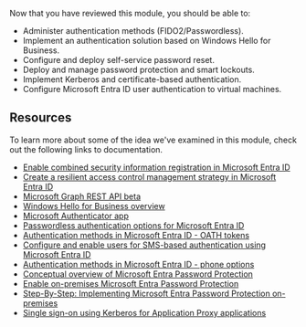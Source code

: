 Now that you have reviewed this module, you should be able to:

 -  Administer authentication methods (FIDO2/Passwordless).
 -  Implement an authentication solution based on Windows Hello for Business.
 -  Configure and deploy self-service password reset.
 -  Deploy and manage password protection and smart lockouts.
 -  Implement Kerberos and certificate-based authentication.
 -  Configure Microsoft Entra ID user authentication to virtual machines.

## Resources

To learn more about some of the idea we've examined in this module, check out the following links to documentation.

 -  [Enable combined security information registration in Microsoft Entra ID](/azure/active-directory/authentication/howto-registration-mfa-sspr-combined)
 -  [Create a resilient access control management strategy in Microsoft Entra ID](/azure/active-directory/authentication/concept-resilient-controls)
 -  [Microsoft Graph REST API beta](/graph/api/resources/authenticationmethods-overview)
 -  [Windows Hello for Business overview](/windows/security/identity-protection/hello-for-business/hello-overview)
 -  [Microsoft Authenticator app](/azure/active-directory/authentication/concept-authentication-authenticator-app)
 -  [Passwordless authentication options for Microsoft Entra ID](/azure/active-directory/authentication/concept-authentication-passwordless)
 -  [Authentication methods in Microsoft Entra ID - OATH tokens](/azure/active-directory/authentication/concept-authentication-oath-tokens)
 -  [Configure and enable users for SMS-based authentication using Microsoft Entra ID](/azure/active-directory/authentication/howto-authentication-sms-signin)
 -  [Authentication methods in Microsoft Entra ID - phone options](/azure/active-directory/authentication/concept-authentication-phone-options)
 -  [Conceptual overview of Microsoft Entra Password Protection](/azure/active-directory/authentication/concept-password-ban-bad-on-premises)
 -  [Enable on-premises Microsoft Entra Password Protection](/azure/active-directory/authentication/howto-password-ban-bad-on-premises-operations)
 -  [Step-By-Step: Implementing Microsoft Entra Password Protection on-premises](https://techcommunity.microsoft.com/t5/itops-talk-blog/step-by-step-implementing-azure-ad-password-protection-on/ba-p/563342)
 -  [Single sign-on using Kerberos for Application Proxy applications](/azure/active-directory/app-proxy/application-proxy-configure-single-sign-on-with-kcd)
